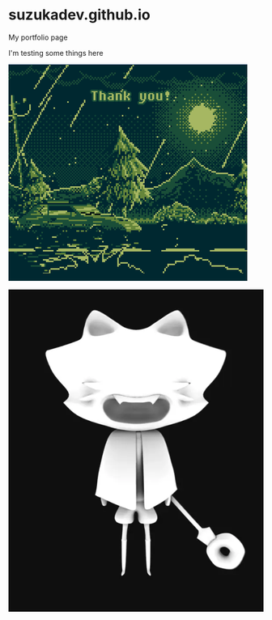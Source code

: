 # suzukadev.github.io
My portfolio page

I'm testing some things here

![ResultsGifTHANKYOU.gif](ResultsGifTHANKYOU.gif)

![marbles.webp](marbles.webp)

